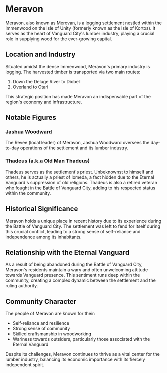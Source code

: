 # Meravon

Meravon, also known as Merovan, is a logging settlement nestled within the Immenwood on the Isle of Unity (formerly known as the Isle of Kortos). It serves as the heart of Vanguard City's lumber industry, playing a crucial role in supplying wood for the ever-growing capital.

## Location and Industry

Situated amidst the dense Immenwood, Meravon's primary industry is logging. The harvested timber is transported via two main routes:

1. Down the Deluge River to Diobel
2. Overland to Otari

This strategic position has made Meravon an indispensable part of the region's economy and infrastructure.

## Notable Figures

### Jashua Woodward
The Revee (local leader) of Meravon, Jashua Woodward oversees the day-to-day operations of the settlement and its lumber industry.

### Thadeus (a.k.a Old Man Thadeus)
Thadeus serves as the settlement's priest. Unbeknownst to himself and others, he is actually a priest of Iomeda, a fact hidden due to the Eternal Vanguard's suppression of old religions. Thadeus is also a retired veteran who fought in the Battle of Vanguard City, adding to his respected status within the community.

## Historical Significance

Meravon holds a unique place in recent history due to its experience during the Battle of Vanguard City. The settlement was left to fend for itself during this crucial conflict, leading to a strong sense of self-reliance and independence among its inhabitants.

## Relationship with the Eternal Vanguard

As a result of being abandoned during the Battle of Vanguard City, Meravon's residents maintain a wary and often unwelcoming attitude towards Vanguard presence. This sentiment runs deep within the community, creating a complex dynamic between the settlement and the ruling authority.

## Community Character

The people of Meravon are known for their:

- Self-reliance and resilience
- Strong sense of community
- Skilled craftsmanship in woodworking
- Wariness towards outsiders, particularly those associated with the Eternal Vanguard

Despite its challenges, Meravon continues to thrive as a vital center for the lumber industry, balancing its economic importance with its fiercely independent spirit.